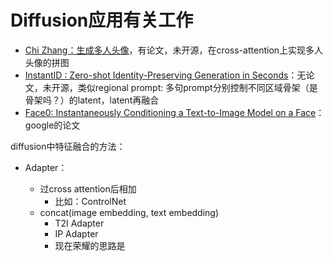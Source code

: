 # Diffusion应用有关工作

* [Chi Zhang：生成多人头像](https://icoz69.github.io)，有论文，未开源，在cross-attention上实现多人头像的拼图
* [InstantID : Zero-shot Identity-Preserving Generation in Seconds](https://instantid.github.io)：无论文，未开源，类似regional prompt: 多句prompt分别控制不同区域骨架（是骨架吗？）的latent，latent再融合
* [Face0: Instantaneously Conditioning a Text-to-Image Model on a Face](https://arxiv.org/abs/2306.06638)：google的论文


diffusion中特征融合的方法：

* Adapter：

  * 过cross attention后相加
    * 比如：ControlNet
  * concat(image embedding, text embedding)
    * T2I Adapter
    * IP Adapter
    * 现在荣耀的思路是
